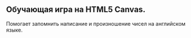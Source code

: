 ## Обучающая игра на HTML5 Canvas. 
Помогает запомнить написание и произношение чисел на английском языке.